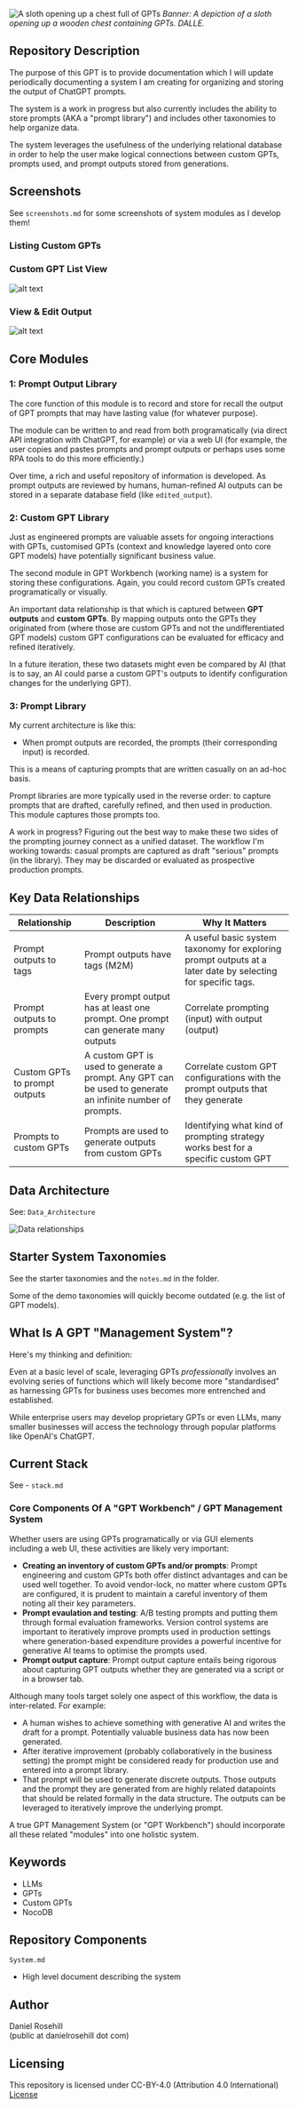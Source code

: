 ![A sloth opening up a chest full of GPTs](/graphics/banner.webp)
*Banner: A depiction of a sloth opening up a wooden chest containing GPTs. DALLE.*

## Repository Description

The purpose of this GPT is to provide documentation which I will update periodically documenting a system I am creating for organizing and storing the output of ChatGPT prompts. 

The system is a work in progress but also currently includes the ability to store prompts (AKA a "prompt library") and includes other taxonomies to help organize data. 

The system leverages the usefulness of the underlying relational database in order to help the user make logical connections between custom GPTs, prompts used, and prompt outputs stored from generations.

## Screenshots

See `screenshots.md` for some screenshots of system modules as I develop them!

### Listing Custom GPTs

### Custom GPT List View

![alt text](screenshots/frontend/020924_directus/customgpts/customgpts_listview.png)

### View & Edit Output

![alt text](screenshots/frontend/020924_directus/outputmanagement/view_edit_output.png)

## Core Modules

### 1: Prompt Output Library

The core function of this module is to record and store for recall the output of GPT prompts that may have lasting value (for whatever purpose). 

The module can be written to and read from both programatically (via direct API integration with ChatGPT, for example) or via a web UI (for example, the user copies and pastes prompts and prompt outputs or perhaps uses some RPA tools to do this more efficiently.)

Over time, a rich and useful repository of information is developed. As prompt outputs are reviewed by humans, human-refined AI outputs can be stored in a separate database field (like `edited_output`).

### 2: Custom GPT Library

Just as engineered prompts are valuable assets for ongoing interactions with GPTs, customised GPTs (context and knowledge layered onto core GPT models) have potentially significant business value.

The second module in GPT Workbench (working name) is a system for storing these configurations. Again, you could record custom GPTs created programatically or visually.

An important data relationship is that which is captured between **GPT outputs** and **custom GPTs**. By mapping outputs onto the GPTs they originated from (where those are custom GPTs and not the undifferentiated GPT models) custom GPT configurations can be evaluated for efficacy and refined iteratively. 

In a future iteration, these two datasets might even be compared by AI (that is to say, an AI could parse a custom GPT's outputs to identify configuration changes for the underlying GPT).

### 3: Prompt Library

My current architecture is like this:

- When prompt outputs are recorded, the prompts (their corresponding input) is recorded. 

This is a means of capturing prompts that are written casually on an ad-hoc basis. 

Prompt libraries are more typically used in the reverse order: to capture prompts that are drafted, carefully refined, and then used in production. This module captures those prompts too.

A work in progress? Figuring out the best way to make these two sides of the prompting journey connect as a unified dataset. The workflow I'm working towards: casual prompts are captured as draft "serious" prompts (in the library). They may be discarded or evaluated as prospective production prompts. 

## Key Data Relationships

| Relationship | Description | Why It Matters |
| --- | --- | -- | 
| Prompt outputs to tags | Prompt outputs have tags (M2M) | A useful basic system taxonomy for exploring prompt outputs at a later date by selecting for specific tags. |
| Prompt outputs to prompts | Every prompt output has at least one prompt. One prompt can generate many outputs | Correlate prompting (input) with output (output) |
| Custom GPTs to prompt outputs | A custom GPT is used to generate a prompt. Any GPT can be used to generate an infinite number of prompts. | Correlate custom GPT configurations with the prompt outputs that they generate |
| Prompts to custom GPTs | Prompts are used to generate outputs from custom GPTs | Identifying what kind of prompting strategy works best for a specific custom GPT | 

## Data Architecture

See: `Data_Architecture`

![Data relationships](/images/banner.png)

## Starter System Taxonomies

See the starter taxonomies and the `notes.md` in the folder.

Some of the demo taxonomies will quickly become outdated (e.g. the list of GPT models).

## What Is A GPT "Management System"?

Here's my thinking and definition: 

Even at a basic level of scale, leveraging GPTs *professionally* involves an evolving series of functions which will likely become more "standardised" as harnessing GPTs for business uses becomes more entrenched and established. 

While enterprise users may develop proprietary GPTs or even LLMs, many smaller businesses will access the technology through popular platforms like OpenAI's ChatGPT.

## Current Stack

See - `stack.md`

### Core Components Of A "GPT Workbench" / GPT Management System

Whether users are using GPTs programatically or via GUI elements including a web UI, these activities are likely very important:

- **Creating an inventory of custom GPTs and/or prompts**: Prompt engineering and custom GPTs both offer distinct advantages and can be used well together. To avoid vendor-lock, no matter where custom GPTs are configured, it is prudent to maintain a careful inventory of them noting all their key parameters. 
- **Prompt evaulation and testing**: A/B testing prompts and putting them through formal evaluation frameworks. Version control systems are important to iteratively improve prompts used in production settings where generation-based expenditure provides a powerful incentive for generative AI teams to optimise the prompts used.
- **Prompt output capture**: Prompt output capture entails being rigorous about capturing GPT outputs whether they are generated via a script or in a browser tab. 

Although many tools target solely one aspect of this workflow, the data is inter-related. For example:

- A human wishes to achieve something with generative AI and writes the draft for a prompt. Potentially valuable business data has now been generated. 
- After iterative improvement (probably collaboratively in the business setting) the prompt might be considered ready for production use and entered into a prompt library. 
- That prompt will be used to generate discrete outputs. Those outputs and the prompt they are generated from are highly related datapoints that should be related formally in the data structure. The outputs can be leveraged to iteratively improve the underlying prompt. 

A true GPT Management System (or "GPT Workbench") should incorporate all these related "modules" into one holistic system.

## Keywords

- LLMs
- GPTs
- Custom GPTs
- NocoDB

## Repository Components

`System.md`
- High level document describing the system

## Author

Daniel Rosehill  
(public at danielrosehill dot com)

## Licensing

This repository is licensed under CC-BY-4.0 (Attribution 4.0 International) 
[License](https://creativecommons.org/licenses/by/4.0/)

